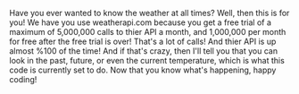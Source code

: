 Have you ever wanted to know the weather at all times? Well, then this is for you! We have you use weatherapi.com because you get a free trial of a maximum of 5,000,000 calls to thier API a month, and 1,000,000 per month for free after the free trial is over! That's a lot of calls! And thier API is up almost %100 of the time! And if that's crazy, then I'll tell you that you can look in the past, future, or even the current temperature, which is what this code is currently set to do. Now that you know what's happening, happy coding!
